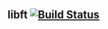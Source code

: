 ## libft [![Build Status](https://travis-ci.org/tarama78/libft.svg?branch=master)](https://travis-ci.org/tarama78/libft)
